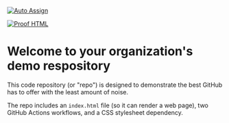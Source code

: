 [![Auto Assign](https://github.com/THYDUX-COIN/actions/workflows/auto-assign.yml/badge.svg)](https://github.com/THYDUX-COIN/actions/workflows/auto-assign.yml)

[![Proof HTML](https://github.com/THYDUX-COIN/actions/workflows/auto-assign.yml/badge.svg)](https://github.com/THYDUX-COIN/actions/workflows/auto-assign.yml)

# Welcome to your organization's demo respository
This code repository (or "repo") is designed to demonstrate the best GitHub has to offer with the least amount of noise.

The repo includes an `index.html` file (so it can render a web page), two GitHub Actions workflows, and a CSS stylesheet dependency.
